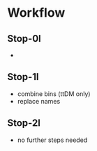 # Workflow

## Stop-0l
- 

## Stop-1l
- combine bins (ttDM only)
- replace names

## Stop-2l
- no further steps needed

